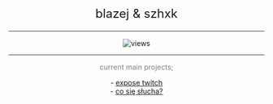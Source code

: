 <p align="center" style="font-size: 24px; margin: 20px 0;">blazej & szhxk</p>
<hr style="border-top: 1px solid #30363d; background-color: transparent; margin: 10px 0;">
<p align="center">
</p>
<p align="center">
  <img src="https://komarev.com/ghpvc/?username=blazejszhxk&label=Profile%20views&color=484a4a&style=flat" alt="views"/>
</p>
<p align="center">
</p>
<hr style="border-top: 1px solid #30363d; background-color: transparent; margin: 10px 0;">
<p align="center" style="color:gray;">
  current main projects;
</p>
<p align="center">
  - <a href="https://exposettv.pl">expose twitch</a><br>
  - <a href="https://cosieslucha.pl">co się słucha?</a>
</p>
